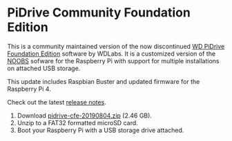 PiDrive Community Foundation Edition
====================================

This is a community maintained version of the now discontinued [WD PiDrive Foundation Edition](https://www.wdc.com/products/wdlabs/wd-pidrive-foundation-edition.html) software by WDLabs. It is a customized version of the [NOOBS](https://www.raspberrypi.org/downloads/noobs/) sofware for the Raspberry Pi with support for multiple installations on attached USB storage.

This update includes Raspbian Buster and updated firmware for
the Raspberry Pi 4.

Check out the latest [release notes](https://github.com/PiDrive/CommunityFoundationEdition/releases/latest).

 1. Download
[pidrive-cfe-20190804.zip](http://downloads.wdpidrive.com/releases/pidrive-cfe-20190804.zip) (2.46 GB).
 1. Unzip to a FAT32 formatted microSD card.
 1. Boot your Raspberry Pi with a USB storage drive attached.

